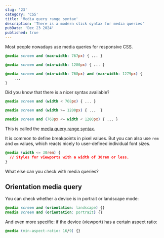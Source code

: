```yaml
---
slug: '23'
category: 'CSS'
title: 'Media query range syntax'
description: 'There is a modern slick syntax for media queries'
pubDate: 'Dec 23 2024'
published: true
---
```



Most people nowadays use media queries for responsive CSS.

```css
@media screen and (max-width: 767px) { ... }

@media screen and (min-width: 1280px) { ... }

@media screen and (min-width: 768px) and (max-width: 1279px) {
	...
}
```

Did you know that there is a nicer syntax available?

```css
@media screen and (width < 768px) { ... }

@media screen and (width >= 1280px) { ...  }

@media screen and (768px <= width < 1280px) { ... }
```

This is called the [media query range syntax](https://web.dev/articles/media-query-range-syntax?hl=en).

It is common to define breakpoints in pixel values. But you can also use `rem` and `em` values, which reacts nicely to user-defined individual font sizes.


```css
@media (width <= 30rem) {
  // Styles for viewports with a width of 30rem or less.
}
```

What else can you check with media queries? 


## Orientation media query

You can check whether a device is in portrait or landscape mode:

```css
@media screen and (orientation: landscape) {}
@media screen and (orientation: portrait) {}
```

And even more specific: if the device (viewport) has a certain aspect ratio:

```css
@media (min-aspect-ratio: 16/9) {}
```
